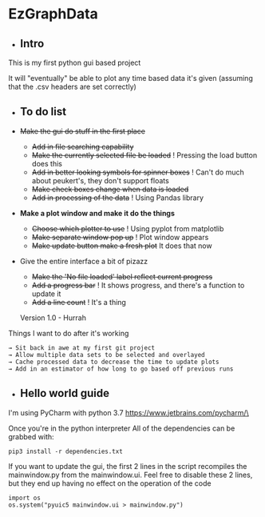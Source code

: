 # EzGraphData
- Intro
    -
This is my first python gui based project

It will "eventually" be able to plot any time based data it's given (assuming that the .csv headers are set correctly)


- To do list
    -

- ~~Make the gui do stuff in the first place~~
    - ~~Add in file searching capability~~
    - ~~Make the currently selected file be loaded~~ ! Pressing the load button does this 
    - ~~Add in better looking symbols for spinner boxes~~ ! Can't do much about peukert's, they don't support floats
    - ~~Make check boxes change when data is loaded~~
    - ~~Add in processing of the data~~ ! Using Pandas library
    
- **Make a plot window and make it do the things**
    - ~~Choose which plotter to use~~ ! Using pyplot from matplotlib
    - ~~Make separate window pop up~~ ! Plot window appears
    - ~~Make update button make a fresh plot~~ It does that now
    
- Give the entire interface a bit of pizazz
    - ~~Make the 'No file loaded' label reflect current progress~~
    - ~~Add a progress bar~~ ! It shows progress, and there's a function to update it
    - ~~Add a line count~~ ! It's a thing
    
    Version 1.0 - Hurrah
    
Things I want to do after it's working

	→ Sit back in awe at my first git project
    → Allow multiple data sets to be selected and overlayed
    → Cache processed data to decrease the time to update plots
    → Add in an estimator of how long to go based off previous runs

- Hello world guide
    - 

I'm using PyCharm with python 3.7 https://www.jetbrains.com/pycharm/\

Once you're in the python interpreter
All of the dependencies can be grabbed with:

    pip3 install -r dependencies.txt
    
If you want to update the gui, the first 2 lines in the script recompiles the mainwindow.py from the mainwindow.ui. 
Feel free to disable these 2 lines, but they end up having no effect on the operation of the code

    import os
    os.system("pyuic5 mainwindow.ui > mainwindow.py")